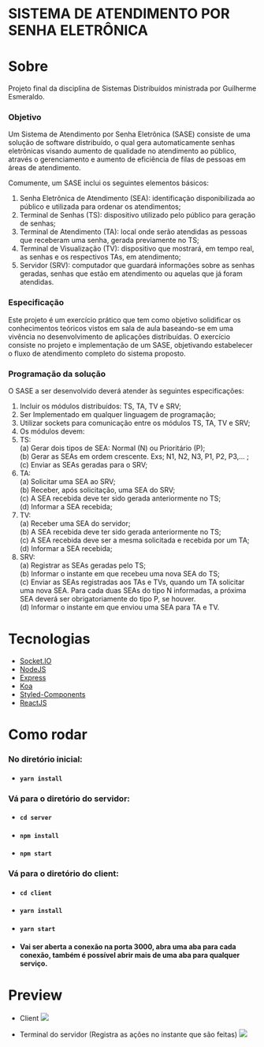 # SISTEMA DE ATENDIMENTO POR SENHA ELETRÔNICA

# Sobre

<p> 
  Projeto final da disciplina de Sistemas Distribuídos ministrada por Guilherme Esmeraldo.
</p>

### Objetivo

<p>
  Um Sistema de Atendimento por Senha Eletrônica (SASE) consiste de uma solução de
  software distribuído, o qual gera automaticamente senhas eletrônicas visando aumento de
  qualidade no atendimento ao público, através o gerenciamento e aumento de eficiência de
  filas de pessoas em áreas de atendimento.

Comumente, um SASE inclui os seguintes elementos básicos:

1. Senha Eletrônica de Atendimento (SEA): identificação disponibilizada ao
   público e utilizada para ordenar os atendimentos;
2. Terminal de Senhas (TS): dispositivo utilizado pelo público para geração de
   senhas;
3. Terminal de Atendimento (TA): local onde serão atendidas as pessoas que
   receberam uma senha, gerada previamente no TS;
4. Terminal de Visualização (TV): dispositivo que mostrará, em tempo real, as
   senhas e os respectivos TAs, em atendimento;
5. Servidor (SRV): computador que guardará informações sobre as senhas geradas,
senhas que estão em atendimento ou aquelas que já foram atendidas.
</p>

### Especificação

<p>
  Este projeto é um exercício prático que tem como objetivo solidificar os conhecimentos
  teóricos vistos em sala de aula baseando-se em uma vivência no desenvolvimento de
  aplicações distribuídas.
  O exercício consiste no projeto e implementação de um SASE, objetivando
  estabelecer o fluxo de atendimento completo do sistema proposto.
</p>

### Programação da solução

<p>O SASE a ser desenvolvido deverá atender às seguintes especificações:</p>

1. Incluir os módulos distribuídos: TS, TA, TV e SRV;
2. Ser Implementado em qualquer linguagem de programação;
3. Utilizar sockets para comunicação entre os módulos TS, TA, TV e SRV;
4. Os módulos devem:
5. TS: </br>(a) Gerar dois tipos de SEA: Normal (N) ou Prioritário (P); </br>
   (b) Gerar as SEAs em ordem crescente. Exs; N1, N2, N3, P1, P2, P3,... ;
   </br>(c) Enviar as SEAs geradas para o SRV;
6. TA:</br> (a) Solicitar uma SEA ao SRV; </br>(b) Receber, após solicitação,
   uma SEA do SRV;</br> (c) A SEA recebida deve ter sido gerada anteriormente no
   TS;</br> (d) Informar a SEA recebida;
7. TV:</br> (a) Receber uma SEA do servidor;</br> (b) A SEA recebida deve ter
   sido gerada anteriormente no TS; </br>(c) A SEA recebida deve ser a mesma
   solicitada e recebida por um TA;</br> (d) Informar a SEA recebida;
8. SRV:</br> (a) Registrar as SEAs geradas pelo TS; </br>(b) Informar o instante
   em que recebeu uma nova SEA do TS;</br> (c) Enviar as SEAs registradas aos
   TAs e TVs, quando um TA solicitar uma nova SEA. Para cada duas SEAs do tipo N
   informadas, a próxima SEA deverá ser obrigatoriamente do tipo P, se houver.
   </br> (d) Informar o instante em que enviou uma SEA para TA e TV.

# Tecnologias

- [Socket.IO](https://socket.io/)
- [NodeJS](https://nodejs.org/en/)
- [Express](https://expressjs.com/pt-br/)
- [Koa](https://devdocs.io/koa/)
- [Styled-Components](https://styled-components.com/)
- [ReactJS](https://pt-br.reactjs.org/)

# Como rodar

### No diretório inicial:

- #### `yarn install`

### Vá para o diretório do servidor:

- #### `cd server`
- #### `npm install`
- #### `npm start`

### Vá para o diretório do client:

- #### `cd client`
- #### `yarn install`
- #### `yarn start`

- #### Vai ser aberta a conexão na porta 3000, abra uma aba para cada conexão, também é possível abrir mais de uma aba para qualquer serviço.

# Preview

- Client
  <img src='https://media.discordapp.net/attachments/519292360077606913/987704778584907786/unknown.png?width=1211&height=681'>

- Terminal do servidor (Registra as ações no instante que são feitas)
  <img src='https://media.discordapp.net/attachments/519292360077606913/987704970491097098/unknown.png'>

